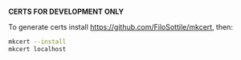 **CERTS FOR DEVELOPMENT ONLY**

To generate certs install https://github.com/FiloSottile/mkcert, then:

```bash
mkcert --install
mkcert localhost
```
